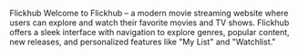 Flickhub
Welcome to Flickhub – a modern movie streaming website where users can explore and watch their favorite movies and TV shows. Flickhub offers a sleek interface with navigation to explore genres, popular content, new releases, and personalized features like "My List" and "Watchlist."
